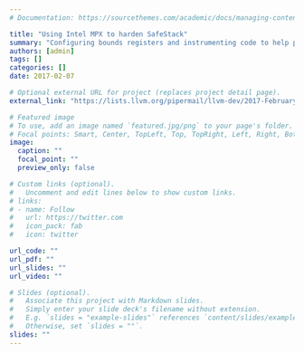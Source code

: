 ```yaml
---
# Documentation: https://sourcethemes.com/academic/docs/managing-content/

title: "Using Intel MPX to harden SafeStack"
summary: "Configuring bounds registers and instrumenting code to help prevent corruption of the safe stacks"
authors: [admin]
tags: []
categories: []
date: 2017-02-07

# Optional external URL for project (replaces project detail page).
external_link: "https://lists.llvm.org/pipermail/llvm-dev/2017-February/109933.html"

# Featured image
# To use, add an image named `featured.jpg/png` to your page's folder.
# Focal points: Smart, Center, TopLeft, Top, TopRight, Left, Right, BottomLeft, Bottom, BottomRight.
image:
  caption: ""
  focal_point: ""
  preview_only: false

# Custom links (optional).
#   Uncomment and edit lines below to show custom links.
# links:
# - name: Follow
#   url: https://twitter.com
#   icon_pack: fab
#   icon: twitter

url_code: ""
url_pdf: ""
url_slides: ""
url_video: ""

# Slides (optional).
#   Associate this project with Markdown slides.
#   Simply enter your slide deck's filename without extension.
#   E.g. `slides = "example-slides"` references `content/slides/example-slides.md`.
#   Otherwise, set `slides = ""`.
slides: ""
---
```

